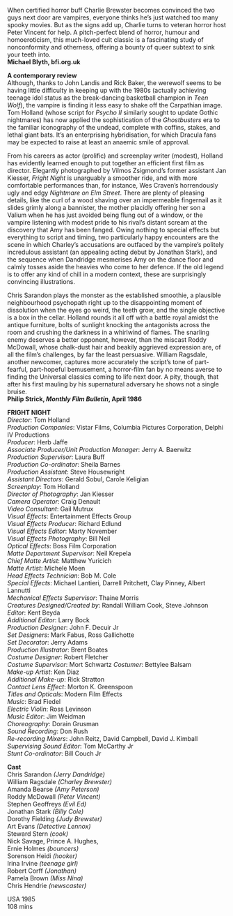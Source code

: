 
When certified horror buff Charlie Brewster becomes convinced the two guys next door are vampires, everyone thinks he’s just watched too many spooky movies. But as the signs add up, Charlie turns to veteran horror host Peter Vincent for help. A pitch-perfect blend of horror, humour and homoeroticism, this much-loved cult classic is a fascinating study of nonconformity and otherness, offering a bounty of queer subtext to sink your teeth into.  
**Michael Blyth, bfi.org.uk**  

**A contemporary review**  
Although, thanks to John Landis and Rick Baker, the werewolf seems to be having little difficulty in keeping up with the 1980s (actually achieving teenage idol status as the break-dancing basketball champion in _Teen Wolf_), the vampire is finding it less easy to shake off the Carpathian image. Tom Holland (whose script for _Psycho II_ similarly sought to update Gothic nightmares) has now applied the sophistication of the _Ghostbusters_ era to the familiar iconography of the undead, complete with coffins, stakes, and lethal giant bats. It’s an enterprising hybridisation, for which Dracula fans may be expected to raise at least an anaemic smile of approval.

From his careers as actor (prolific) and screenplay writer (modest), Holland has evidently learned enough to put together an efficient first film as director. Elegantly photographed by Vilmos Zsigmond’s former assistant Jan Kiesser, _Fright Night_ is unarguably a smoother ride, and with more comfortable performances than, for instance, Wes Craven’s horrendously ugly and edgy _Nightmare on Elm Street_. There are plenty of pleasing details, like the curl of a wood shaving over an impermeable fingernail as it slides grimly along a bannister, the mother placidly offering her son a Valium when he has just avoided being flung out of a window, or the vampire listening with modest pride to his rival’s distant scream at the discovery that Amy has been fanged. Owing nothing to special effects but everything to script and timing, two particularly happy encounters are the scene in which Charley’s accusations are outfaced by the vampire’s politely incredulous assistant (an appealing acting debut by Jonathan Stark), and the sequence when Dandridge mesmerises Amy on the dance floor and calmly tosses aside the heavies who come to her defence. If the old legend is to offer any kind of chill in a modern context, these are surprisingly convincing illustrations.

Chris Sarandon plays the monster as the established smoothie, a plausible neighbourhood psychopath right up to the disappointing moment of dissolution when the eyes go weird, the teeth grow, and the single objective is a box in the cellar. Holland rounds it all off with a battle royal amidst the antique furniture, bolts of sunlight knocking the antagonists across the room and crushing the darkness in a whirlwind of flames. The snarling enemy deserves a better opponent, however, than the miscast Roddy McDowall, whose chalk-dust hair and beakily aggrieved expression are, of all the film’s challenges, by far the least persuasive. William Ragsdale, another newcomer, captures more accurately the script’s tone of part-fearful, part-hopeful bemusement, a horror-film fan by no means averse to finding the Universal classics coming to life next door. A pity, though, that after his first mauling by his supernatural adversary he shows not a single bruise.  
**Philip Strick, _Monthly Film Bulletin_, April 1986**  

**FRIGHT NIGHT**  
_Director_: Tom Holland  
_Production Companies_: Vistar Films, Columbia Pictures Corporation,
Delphi IV Productions  
_Producer_: Herb Jaffe  
_Associate Producer/Unit Production Manager_: Jerry A. Baerwitz  
_Production Supervisor_: Laura Buff  
_Production Co-ordinator_: Sheila Barnes  
_Production Assistant_: Steve Housewright  
_Assistant Directors_: Gerald Sobul, Carole Keligian  
_Screenplay_: Tom Holland  
_Director of Photography_: Jan Kiesser  
_Camera Operator_: Craig Denault  
_Video Consultant_: Gail Mutrux  
_Visual Effects_: Entertainment Effects Group  
_Visual Effects Producer_: Richard Edlund  
_Visual Effects Editor_: Marty November  
_Visual Effects Photography_: Bill Neil  
_Optical Effects_: Boss Film Corporation  
_Matte Department Supervisor_: Neil Krepela  
_Chief Matte Artist_: Matthew Yuricich  
_Matte Artist_: Michele Moen  
_Head Effects Technician_: Bob M. Cole  
_Special Effects_: Michael Lantieri, Darrell Pritchett, Clay Pinney,
Albert Lannutti  
_Mechanical Effects Supervisor_: Thaine Morris  
_Creatures Designed/Created by_: Randall William Cook, Steve Johnson  
_Editor_: Kent Beyda  
_Additional Editor_: Larry Bock  
_Production Designer_: John F. Decuir Jr  
_Set Designers_: Mark Fabus, Ross Gallichotte  
_Set Decorator_: Jerry Adams  
_Production Illustrator_: Brent Boates  
_Costume Designer_: Robert Fletcher  
_Costume Supervisor_: Mort Schwartz  _Costumer_: Bettylee Balsam  
_Make-up Artist_: Ken Diaz  
_Additional Make-up_: Rick Stratton  
_Contact Lens Effect_: Morton K. Greenspoon  
_Titles and Opticals_: Modern Film Effects  
_Music_: Brad Fiedel  
_Electric Violin_: Ross Levinson  
_Music Editor_: Jim Weidman  
_Choreography_: Dorain Grusman  
_Sound Recording_: Don Rush  
_Re-recording Mixers_: John Reitz, David Campbell, David J. Kimball  
_Supervising Sound Editor_: Tom McCarthy Jr  
_Stunt Co-ordinator_: Bill Couch Jr  

**Cast**  
Chris Sarandon _(Jerry Dandridge)_  
William Ragsdale _(Charley Brewster)_  
Amanda Bearse _(Amy Peterson)_  
Roddy McDowall _(Peter Vincent)_  
Stephen Geoffreys _(Evil Ed)_  
Jonathan Stark _(Billy Cole)_  
Dorothy Fielding _(Judy Brewster)_  
Art Evans _(Detective Lennox)_  
Steward Stern _(cook)_  
Nick Savage, Prince A. Hughes,  
Ernie Holmes _(bouncers)_  
Sorenson Heidi _(hooker)_  
Irina Irvine _(teenage girl)_  
Robert Corff _(Jonathan)_  
Pamela Brown _(Miss Nina)_  
Chris Hendrie _(newscaster)_  

USA 1985  
108 mins 
<!--stackedit_data:
eyJoaXN0b3J5IjpbMjA2NTY0NzQ1MV19
-->